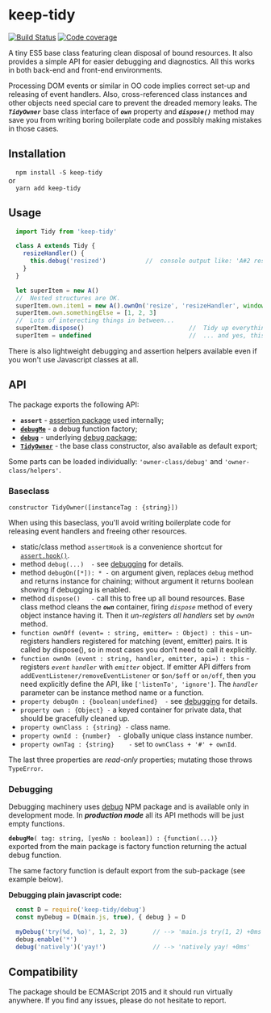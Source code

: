 # keep-tidy
[![Build Status](https://travis-ci.org/valango/keep-tidy.svg?branch=master)](https://travis-ci.org/valango/keep-tidy)
[![Code coverage](https://img.shields.io/codecov/c/gh/valango/keep-tidy?label=codecov&logo=codecov)](https://codecov.io/gh/valango/keep-tidy)

A tiny ES5 base class featuring clean disposal of bound resources.
It also provides a simple API for easier debugging and diagnostics.
All this works in both back-end and front-end environments.

Processing DOM events or similar in OO code implies correct set-up and releasing of event handlers.
Also, cross-referenced class instances and other objects need special care to prevent
the dreaded memory leaks. The _**`TidyOwner`**_ base class interface of
_**`own`**_ property and _**`dispose()`**_ method may save you from writing boring boilerplate code
and possibly making mistakes in those cases.

## Installation
`  npm install -S keep-tidy`<br />or<br />`  yarn add keep-tidy`

## Usage
```javascript
  import Tidy from 'keep-tidy'

  class A extends Tidy {
    resizeHandler() { 
      this.debug('resized')           //  console output like: 'A#2 resized +0ms 3'
    }
  }

  let superItem = new A() 
  //  Nested structures are OK.
  superItem.own.item1 = new A().ownOn('resize', 'resizeHandler', window).debugOn(true)
  superItem.own.somethingElse = [1, 2, 3]
  //  Lots of interecting things in between...
  superItem.dispose()                             //  Tidy up everything now...
  superItem = undefined                           //  ... and yes, this is no C++ ;)
```

There is also lightweight debugging and assertion helpers available even if you won't
use Javascript classes at all.

## API
The package exports the following API:

* **`assert`** - [assertion package](https://github.com/valango/assert-fine) used internally;
* [**`debugMe`**](#debugging) - a debug function factory; 
* [**`debug`**](#debugging) - underlying [debug package](https://github.com/visionmedia/debug);
* [**`TidyOwner`**](#baseclass) - the base class constructor, also available as default export;

Some parts can be loaded individually: `'owner-class/debug'` and `'owner-class/helpers'`.

### Baseclass
`constructor TidyOwner([instanceTag : {string}])`

When using this baseclass, you'll avoid writing boilerplate code for releasing event handlers
and freeing other resources.

   * static/class method `assertHook` is a convenience shortcut for 
   [`assert.hook()`](https://github.com/valango/assert-fine).
   * method `debug(...)  -` see [debugging](#debugging) for details.
   * method `debugOn([*]): * -` on argument given, replaces `debug` method and returns instance
   for chaining; without argument it returns boolean showing if debugging is enabled.
   * method `dispose()   -` call this to free up all bound resources.
   Base class method cleans the _**`own`**_ container, firing _`dispose`_ method of every
   object instance having it. Then it _un-registers all handlers_ set by _`ownOn`_ method.
   * `function ownOff (event= : string, emitter= : Object) : this` -
   un-registers handlers registered for matching (event, emitter) pairs.
   It is called by dispose(), so in most cases you don't need to call it explicitly.
   * `function ownOn (event : string, handler, emitter, api=) : this` -
   registers _`event`_ _`handler`_ with _`emitter`_ object.
   If emitter API differs from `addEventListener/removeEventListener` or `$on/$off` or `on/off`,
   then you need explicitly define the API, like `['listenTo', 'ignore']`.
   The _`handler`_ parameter can be instance method name or a function.
   * `property debugOn : {boolean|undefined}  -` see [debugging](#debugging) for details.
   * `property own : {Object} -`
   a keyed container for private data, that should be gracefully cleaned up.
   * `property ownClass : {string} -` class name.
   * `property ownId : {number}  -` globally unique class instance number.
   * `property ownTag : {string}    -` set to `ownClass + '#' + ownId`.
   
The last three properties are _read-only_ properties; mutating those throws `TypeError`.

### Debugging
Debugging machinery uses [debug](https://github.com/visionmedia/debug])
NPM package and is available only in development mode. In _**production mode**_ all its API
methods will be just empty functions.

**`debugMe`**`( tag: string, [yesNo : boolean]) : {function(...)}`<br />
exported from the main package is factory function returning the actual debug function.

The same factory function is default export from the sub-package (see example below).

**Debugging plain javascript code:**
```javascript
  const D = require('keep-tidy/debug')
  const myDebug = D(main.js, true), { debug } = D

  myDebug('try(%d, %o)', 1, 2, 3)       // --> 'main.js try(1, 2) +0ms 3'
  debug.enable('*')
  debug('natively')('yay!')             // --> 'natively yay! +0ms'
```

## Compatibility

The package should be ECMAScript 2015 and it should run virtually anywhere.
If you find any issues, please do not hesitate to report.
